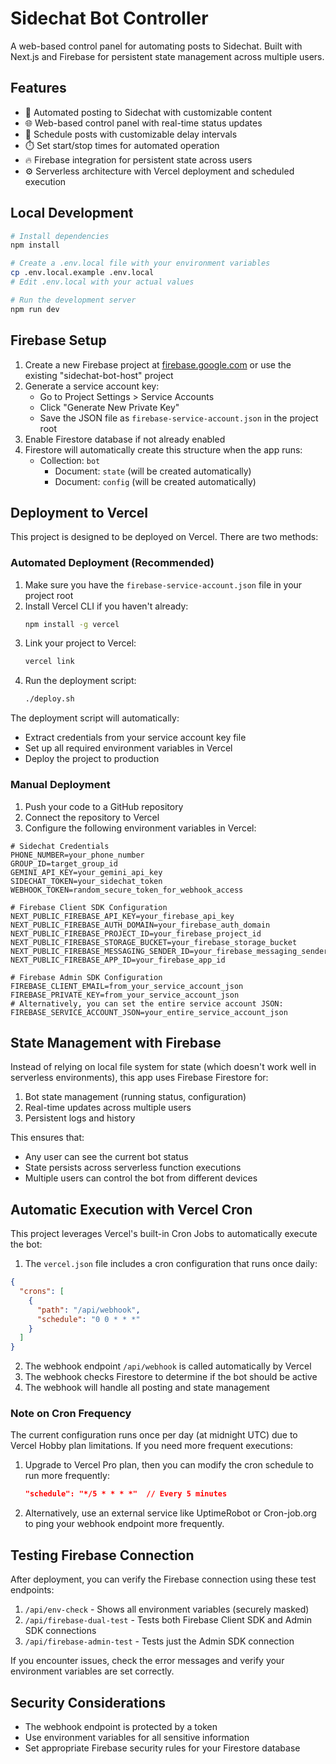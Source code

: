 # Sidechat Bot Controller

A web-based control panel for automating posts to Sidechat. Built with Next.js and Firebase for persistent state management across multiple users.

## Features

- 🤖 Automated posting to Sidechat with customizable content
- 🌐 Web-based control panel with real-time status updates
- 🔄 Schedule posts with customizable delay intervals
- ⏱️ Set start/stop times for automated operation
- 🔥 Firebase integration for persistent state across users
- ⚙️ Serverless architecture with Vercel deployment and scheduled execution

## Local Development

```bash
# Install dependencies
npm install

# Create a .env.local file with your environment variables
cp .env.local.example .env.local
# Edit .env.local with your actual values

# Run the development server
npm run dev
```

## Firebase Setup

1. Create a new Firebase project at [firebase.google.com](https://firebase.google.com/) or use the existing "sidechat-bot-host" project
2. Generate a service account key:
   - Go to Project Settings > Service Accounts
   - Click "Generate New Private Key"
   - Save the JSON file as `firebase-service-account.json` in the project root
3. Enable Firestore database if not already enabled
4. Firestore will automatically create this structure when the app runs:
   - Collection: `bot`
     - Document: `state` (will be created automatically)
     - Document: `config` (will be created automatically)

## Deployment to Vercel

This project is designed to be deployed on Vercel. There are two methods:

### Automated Deployment (Recommended)

1. Make sure you have the `firebase-service-account.json` file in your project root
2. Install Vercel CLI if you haven't already:
   ```bash
   npm install -g vercel
   ```
3. Link your project to Vercel:
   ```bash
   vercel link
   ```
4. Run the deployment script:
   ```bash
   ./deploy.sh
   ```

The deployment script will automatically:
- Extract credentials from your service account key file
- Set up all required environment variables in Vercel
- Deploy the project to production

### Manual Deployment

1. Push your code to a GitHub repository
2. Connect the repository to Vercel
3. Configure the following environment variables in Vercel:

```
# Sidechat Credentials
PHONE_NUMBER=your_phone_number
GROUP_ID=target_group_id
GEMINI_API_KEY=your_gemini_api_key
SIDECHAT_TOKEN=your_sidechat_token
WEBHOOK_TOKEN=random_secure_token_for_webhook_access

# Firebase Client SDK Configuration
NEXT_PUBLIC_FIREBASE_API_KEY=your_firebase_api_key
NEXT_PUBLIC_FIREBASE_AUTH_DOMAIN=your_firebase_auth_domain
NEXT_PUBLIC_FIREBASE_PROJECT_ID=your_firebase_project_id
NEXT_PUBLIC_FIREBASE_STORAGE_BUCKET=your_firebase_storage_bucket
NEXT_PUBLIC_FIREBASE_MESSAGING_SENDER_ID=your_firebase_messaging_sender_id
NEXT_PUBLIC_FIREBASE_APP_ID=your_firebase_app_id

# Firebase Admin SDK Configuration
FIREBASE_CLIENT_EMAIL=from_your_service_account_json
FIREBASE_PRIVATE_KEY=from_your_service_account_json
# Alternatively, you can set the entire service account JSON:
FIREBASE_SERVICE_ACCOUNT_JSON=your_entire_service_account_json
```

## State Management with Firebase

Instead of relying on local file system for state (which doesn't work well in serverless environments), this app uses Firebase Firestore for:

1. Bot state management (running status, configuration)
2. Real-time updates across multiple users
3. Persistent logs and history

This ensures that:
- Any user can see the current bot status
- State persists across serverless function executions
- Multiple users can control the bot from different devices

## Automatic Execution with Vercel Cron

This project leverages Vercel's built-in Cron Jobs to automatically execute the bot:

1. The `vercel.json` file includes a cron configuration that runs once daily:
```json
{
  "crons": [
    {
      "path": "/api/webhook",
      "schedule": "0 0 * * *"
    }
  ]
}
```

2. The webhook endpoint `/api/webhook` is called automatically by Vercel
3. The webhook checks Firestore to determine if the bot should be active
4. The webhook will handle all posting and state management

### Note on Cron Frequency

The current configuration runs once per day (at midnight UTC) due to Vercel Hobby plan limitations. If you need more frequent executions:

1. Upgrade to Vercel Pro plan, then you can modify the cron schedule to run more frequently:
   ```json
   "schedule": "*/5 * * * *"  // Every 5 minutes
   ```

2. Alternatively, use an external service like UptimeRobot or Cron-job.org to ping your webhook endpoint more frequently.

## Testing Firebase Connection

After deployment, you can verify the Firebase connection using these test endpoints:

1. `/api/env-check` - Shows all environment variables (securely masked)
2. `/api/firebase-dual-test` - Tests both Firebase Client SDK and Admin SDK connections
3. `/api/firebase-admin-test` - Tests just the Admin SDK connection

If you encounter issues, check the error messages and verify your environment variables are set correctly.

## Security Considerations

- The webhook endpoint is protected by a token
- Use environment variables for all sensitive information
- Set appropriate Firebase security rules for your Firestore database
